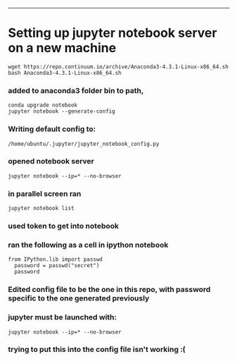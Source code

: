 

------
# Setting up jupyter notebook server on a new machine

```
wget https://repo.continuum.io/archive/Anaconda3-4.3.1-Linux-x86_64.sh
bash Anaconda3-4.3.1-Linux-x86_64.sh
```
### added to anaconda3 folder bin to path, 
```
conda upgrade notebook
jupyter notebook --generate-config
```
### Writing default config to: 
`/home/ubuntu/.jupyter/jupyter_notebook_config.py`
### opened notebook server
`jupyter notebook --ip=* --no-browser`
### in parallel screen ran
`jupyter notebook list`
### used token to get into notebook
### ran the following as a cell in ipython notebook
```
from IPython.lib import passwd
  password = passwd("secret")
  password
```

### Edited config file to be the one in this repo, with password specific to the one generated previously

### jupyter must be launched with:
```
jupyter notebook --ip=* --no-browser
```
### trying to put this into the config file isn't working :(

